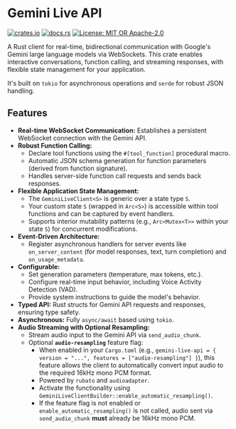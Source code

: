 # Gemini Live API

[![crates.io](https://img.shields.io/crates/v/gemini-live-api.svg)](https://crates.io/crates/gemini-live-api)
[![docs.rs](https://docs.rs/gemini-live-api/badge.svg)](https://docs.rs/gemini-live-api)
[![License: MIT OR Apache-2.0](https://img.shields.io/badge/license-MIT%20OR%20Apache--2.0-blue.svg)](LICENSE-MIT)
<!-- TODO: Add build status badge once CI is set up -->

A Rust client for real-time, bidirectional communication with Google's Gemini large language models via WebSockets. This crate enables interactive conversations, function calling, and streaming responses, with flexible state management for your application.

It's built on `tokio` for asynchronous operations and `serde` for robust JSON handling.

## Features

* **Real-time WebSocket Communication:** Establishes a persistent WebSocket connection with the Gemini API.
* **Robust Function Calling:**
  * Declare tool functions using the `#[tool_function]` procedural macro.
  * Automatic JSON schema generation for function parameters (derived from function signature).
  * Handles server-side function call requests and sends back responses.
* **Flexible Application State Management:**
  * The `GeminiLiveClient<S>` is generic over a state type `S`.
  * Your custom state `S` (wrapped in `Arc<S>`) is accessible within tool functions and can be captured by event handlers.
  * Supports interior mutability patterns (e.g., `Arc<Mutex<T>>` within your state `S`) for concurrent modifications.
* **Event-Driven Architecture:**
  * Register asynchronous handlers for server events like `on_server_content` (for model responses, text, turn completion) and `on_usage_metadata`.
* **Configurable:**
  * Set generation parameters (temperature, max tokens, etc.).
  * Configure real-time input behavior, including Voice Activity Detection (VAD).
  * Provide system instructions to guide the model's behavior.
* **Typed API:** Rust structs for Gemini API requests and responses, ensuring type safety.
* **Asynchronous:** Fully `async/await` based using `tokio`.
* **Audio Streaming with Optional Resampling:**
  * Stream audio input to the Gemini API via `send_audio_chunk`.
  * Optional **`audio-resampling`** feature flag:
    * When enabled in your `Cargo.toml` (e.g., `gemini-live-api = { version = "...", features = ["audio-resampling"] }`), this feature allows the client to automatically convert input audio to the required 16kHz mono PCM format.
    * Powered by `rubato` and `audioadapter`.
    * Activate the functionality using `GeminiLiveClientBuilder::enable_automatic_resampling()`.
    * If the feature flag is not enabled or `enable_automatic_resampling()` is not called, audio sent via `send_audio_chunk` **must** already be 16kHz mono PCM.
